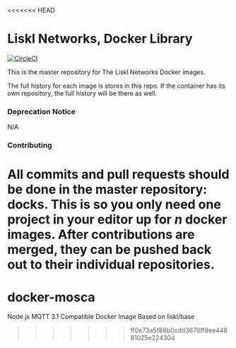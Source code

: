 <<<<<<< HEAD
# Liskl Networks, Docker Library

[![CircleCI](https://circleci.com/gh/liskl/docker-library/tree/development.svg?style=svg)](https://circleci.com/gh/liskl/docker-library/tree/development)

This is the master repository for The Liskl Networks Docker images.

The full history for each image is stores in this repo. If the container has
its own repository, the full history will be there as well.

### Deprecation Notice

N/A

### Contributing

All commits and pull requests should be done in the master repository: docks.
This is so you only need one project in your editor up for _n_ docker images.
After contributions are merged, they can be pushed back out to their individual
repositories.
=======
# docker-mosca
Node.js MQTT 3.1 Compatible Docker Image Based on liskl/base
>>>>>>> ff0e73a5f88b0cdd3678ff9ee44881025e22430d
